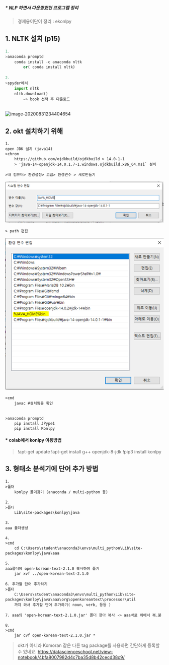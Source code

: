 ##### * NLP 하면서 다운받았던 프로그램 정리

> 경제용어단어 정리 : ekonlpy

## 1. NLTK 설치 (p15)

```python
1.
>anaconda promptd
	conda install -c anaconda nltk 
		or( conda install nltk)

2.
>spyder에서 
	import nltk
	nltk.download()
		=> book 선택 후 다운로드
		
```

![image-20200831234404654](C:\Users\johc5\AppData\Roaming\Typora\typora-user-images\image-20200831234404654.png)




## 2. okt 설치하기 위해

```
1.
open JDK 설치 (java14)
>chrom
	https://github.com/ojdkbuild/ojdkbuild > 14.0-1-1 
	> 'java-14-openjdk-14.0.1.7-1.windows.ojdkbuild.x86_64.msi` 설치

>내 컴퓨터> 환경설정> 고급> 환경변수 > 새로만들기
```

![](markdown-images/image-20200807173919837.png)



```
> path 편집
```

![image-20200807174158427](markdown-images/image-20200807174158427.png)



```2.
>cmd
	javac #설치됨을 확인
	

>anaconda promptd
	pip install JPype1
	pip install Konlpy
```



#### * colab에서 konlpy 이용방법

> !apt-get update
> !apt-get install g++ openjdk-8-jdk 
> !pip3 install konlpy




## 3. 형태소 분석기에 단어 추가 방법

```
1.
>폴더
	konlpy 폴더찾기 (anaconda / multi-python 등)
	
2. 
>폴더
	Lib\site-packages\konlpy\java

3.
aaa 폴더생성

4.
>cmd
	cd C:\Users\student\anaconda3\envs\multi_python\Lib\site-packages\konlpy\java\aaa
	
5.
aaa폴더에 open-korean-text-2.1.0 복사하여 풀기
	jar xvf ../open-korean-text-2.1.0

6. 추가할 단어 추가하기
>폴더
	C:\Users\student\anaconda3\envs\multi_python\Lib\site-packages\konlpy\java\aaa\org\openkoreantext\processor\util
	까지 와서 추가할 단어 추가하기( noun, verb, 등등 )
	
7. aaa의 'open-korean-text-2.1.0.jar' 폴더 찾아 복사 -> aaa바로 위에서 복.붙

8.
>cmd
	jar cvf open-korean-text-2.1.0.jar *

```

>okt가 아니라 Komoran 같은 다른 tag package를 사용하면 간단하게 등록할 수 있네요.
>https://datascienceschool.net/view-notebook/4bfa8007982d4c7ba35d8b42cecd38c9/
